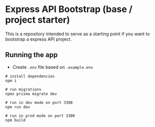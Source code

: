 # Express API Bootstrap (base / project starter)

This is a repository intended to serve as a starting point if you want to bootstrap a express API project.

## Running the app

- Create `.env` file based on `.example.env`

```
# install dependencies
npm i

# run migrations
npmx prisma migrate dev

# run in dev mode on port 3300
npm run dev

# run in prod mode on port 3300
npm build
```
